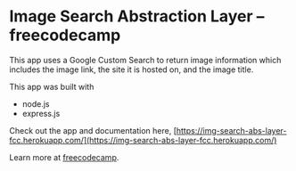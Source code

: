 # Image Search Abstraction Layer – freecodecamp

This app uses a Google Custom Search to return image information which includes the image link, the site it is hosted on, and the image title.

This app was built with

  - node.js
  - express.js

Check out the app and documentation here, [https://img-search-abs-layer-fcc.herokuapp.com/](https://img-search-abs-layer-fcc.herokuapp.com/)

Learn more at [freecodecamp](https://www.freecodecamp.com/challenges/image-search-abstraction-layer).